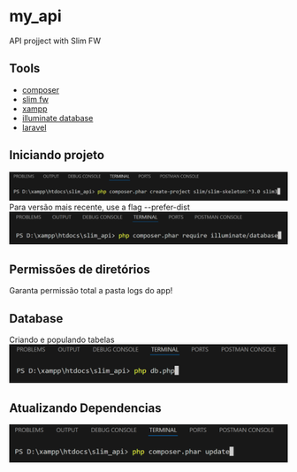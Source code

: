 # my_api
API projject with Slim FW

## Tools
- [composer](https://getcomposer.org/)
- [slim fw](https://www.slimframework.com/)
- [xampp](https://www.apachefriends.org/pt_br/index.html)
- [illuminate database](https://github.com/illuminate/database)
- [laravel](https://laravel.com/docs/11.x/readme)

## Iniciando projeto
![alt text](img/image.png)  
Para versão mais recente, use a flag --prefer-dist  
![alt text](img/image-1.png)

## Permissões de diretórios
Garanta permissão total a pasta logs do app!

## Database
Criando e populando tabelas
![alt text](img/image-2.png)

## Atualizando Dependencias
![alt text](img/image-3.png)